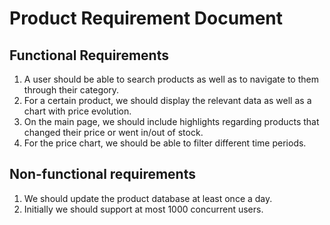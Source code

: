 # Product Requirement Document
## Functional Requirements
1. A user should be able to search products as well as to navigate to them through their category.
2. For a certain product, we should display the relevant data as well as a chart with price evolution. 
3. On the main page, we should include highlights regarding products that changed their price or went in/out of stock.
4. For the price chart, we should be able to filter different time periods. 

## Non-functional requirements
1. We should update the product database at least once a day.
2. Initially we should support at most 1000 concurrent users.